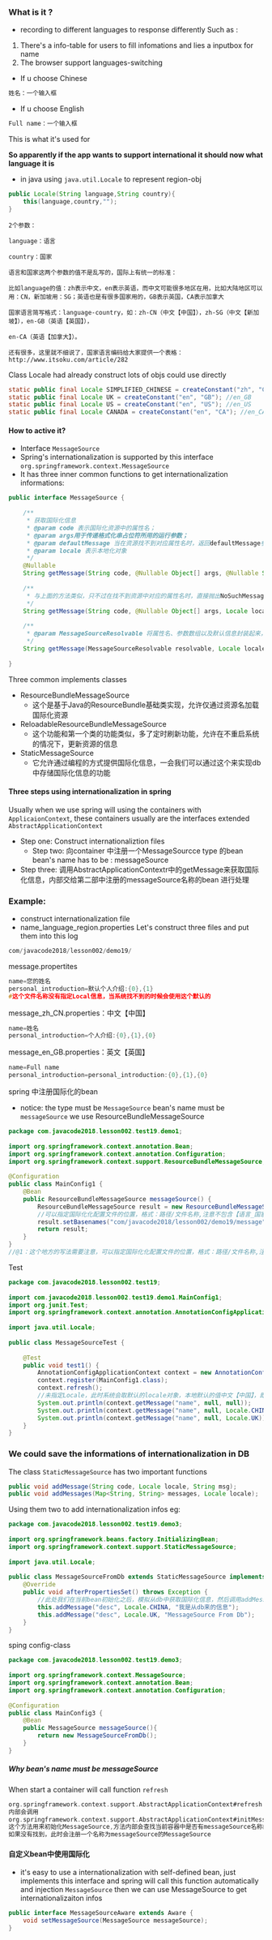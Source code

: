 ### What is it ?
- recording to different languages to response differently
Such as :
1. There's a info-table for users to fill infomations and lies a inputbox for name 
2. The browser support languages-switching
- If u choose Chinese
```c
姓名：一个输入框
```
- If u choose English
```go
Full name：一个输入框
```
This is what it's used for

**So apparently if the app wants to support international it should now what language it is** 
- in java using `java.util.Locale` to represent region-obj
```java
public Locale(String language,String country){
	this(language,country,"");
}
```

```
2个参数：

language：语言

country：国家

语言和国家这两个参数的值不是乱写的，国际上有统一的标准：

比如language的值：zh表示中文，en表示英语，而中文可能很多地区在用，比如大陆地区可以用：CN，新加坡用：SG；英语也是有很多国家用的，GB表示英国，CA表示加拿大

国家语言简写格式：language-country，如：zh-CN（中文【中国】），zh-SG（中文【新加坡】），en-GB（英语【英国】），

en-CA（英语【加拿大】）。

还有很多，这里就不细说了，国家语言编码给大家提供一个表格：http://www.itsoku.com/article/282
```

Class Locale had already construct lots of objs could use directly
```java
static public final Locale SIMPLIFIED_CHINESE = createConstant("zh", "CN"); //zh_CN
static public final Locale UK = createConstant("en", "GB"); //en_GB
static public final Locale US = createConstant("en", "US"); //en_US
static public final Locale CANADA = createConstant("en", "CA"); //en_CA
```

#### How to active it?
- Interface `MessageSource`
- Spring's internationalization is supported by this interface
`org.springframework.context.MessageSource`
- It has three inner common functions to get internationalization informations:
```java
public interface MessageSource {
 
    /**
     * 获取国际化信息
     * @param code 表示国际化资源中的属性名；
     * @param args用于传递格式化串占位符所用的运行参数；
     * @param defaultMessage 当在资源找不到对应属性名时，返回defaultMessage参数所指定的默认信息；
     * @param locale 表示本地化对象
     */
    @Nullable
    String getMessage(String code, @Nullable Object[] args, @Nullable String defaultMessage, Locale locale);
 
    /**
     * 与上面的方法类似，只不过在找不到资源中对应的属性名时，直接抛出NoSuchMessageException异常
     */
    String getMessage(String code, @Nullable Object[] args, Locale locale) throws NoSuchMessageException;
 
    /**
     * @param MessageSourceResolvable 将属性名、参数数组以及默认信息封装起来，它的功能和第一个方法相同
     */
    String getMessage(MessageSourceResolvable resolvable, Locale locale) throws NoSuchMessageException;
 
}
```

Three common implements classes
- ResourceBundleMessageSource
	- 这个是基于Java的ResourceBundle基础类实现，允许仅通过资源名加载国际化资源
- ReloadableResourceBundleMessageSource
	- 这个功能和第一个类的功能类似，多了定时刷新功能，允许在不重启系统的情况下，更新资源的信息
- StaticMessageSource
	- 它允许通过编程的方式提供国际化信息，一会我们可以通过这个来实现db中存储国际化信息的功能
#### Three steps using internationalization in spring
Usually when we use spring will using the containers with `ApplicaionContext`, these containers usually are the interfaces extended `AbstractApplicationContext`
- Step one: Construct internationaliztion files
	- Step two: 向container 中注册一个MessageSourcce type 的bean bean's name has to be : messageSource
- Step three: 调用AbstractApplicationContextr中的getMessage来获取国际化信息，内部交给第二部中注册的messageSource名称的bean 进行处理

### Example:
- construct internationalization file
- name_language_region.properties
Let's construct three files and put them into this log
```c
com/javacode2018/lesson002/demo19/
```

message.propertites
```c
name=您的姓名
personal_introduction=默认个人介绍:{0},{1}
#这个文件名称没有指定Local信息，当系统找不到的时候会使用这个默认的
```

message_zh_CN.properties：中文【中国】
```c
name=姓名
personal_introduction=个人介绍:{0},{1},{0}
```

message_en_GB.properties：英文【英国】
```c
name=Full name
personal_introduction=personal_introduction:{0},{1},{0}
```

spring 中注册国际化的bean
- notice: the type must be `MessageSource` bean's name must be `messageSource` we use ResourceBundleMessageSource 
```java
package com.javacode2018.lesson002.test19.demo1;
 
import org.springframework.context.annotation.Bean;
import org.springframework.context.annotation.Configuration;
import org.springframework.context.support.ResourceBundleMessageSource;
 
@Configuration
public class MainConfig1 {
    @Bean
    public ResourceBundleMessageSource messageSource() {
        ResourceBundleMessageSource result = new ResourceBundleMessageSource();
        //可以指定国际化化配置文件的位置，格式：路径/文件名称,注意不包含【语言_国家.properties】含这部分
        result.setBasenames("com/javacode2018/lesson002/demo19/message"); //@1
        return result;
    }
}
//@1：这个地方的写法需要注意，可以指定国际化化配置文件的位置，格式：路径/文件名称,注意不包含**【语言_国家.properties】**含这部分
```

Test
```java
package com.javacode2018.lesson002.test19;
 
import com.javacode2018.lesson002.test19.demo1.MainConfig1;
import org.junit.Test;
import org.springframework.context.annotation.AnnotationConfigApplicationContext;
 
import java.util.Locale;
 
public class MessageSourceTest {
 
    @Test
    public void test1() {
        AnnotationConfigApplicationContext context = new AnnotationConfigApplicationContext();
        context.register(MainConfig1.class);
        context.refresh();
        //未指定Locale，此时系统会取默认的locale对象，本地默认的值中文【中国】，即：zh_CN
        System.out.println(context.getMessage("name", null, null));
        System.out.println(context.getMessage("name", null, Locale.CHINA)); //CHINA对应：zh_CN
        System.out.println(context.getMessage("name", null, Locale.UK)); //UK对应en_GB
    }
}
```

### We could save the informations of internationalization in DB
The class `StaticMessageSource` has two important functions
```java
public void addMessage(String code, Locale locale, String msg);
public void addMessages(Map<String, String> messages, Locale locale);
```
Using them two to add internationalization infos
eg:
```java
package com.javacode2018.lesson002.test19.demo3;
 
import org.springframework.beans.factory.InitializingBean;
import org.springframework.context.support.StaticMessageSource;
 
import java.util.Locale;
 
public class MessageSourceFromDb extends StaticMessageSource implements InitializingBean {
    @Override
    public void afterPropertiesSet() throws Exception {
        //此处我们在当前bean初始化之后，模拟从db中获取国际化信息，然后调用addMessage来配置国际化信息
        this.addMessage("desc", Locale.CHINA, "我是从db来的信息");
        this.addMessage("desc", Locale.UK, "MessageSource From Db");
    }
}
```

sping config-class
```java
package com.javacode2018.lesson002.test19.demo3;
 
import org.springframework.context.MessageSource;
import org.springframework.context.annotation.Bean;
import org.springframework.context.annotation.Configuration;
 
@Configuration
public class MainConfig3 {
    @Bean
    public MessageSource messageSource(){
        return new MessageSourceFromDb();
    }
}
```


##### Why bean's name must be messageSource
When start a container will call function `refresh`
```c
org.springframework.context.support.AbstractApplicationContext#refresh 
内部会调用
org.springframework.context.support.AbstractApplicationContext#initMessageSource
这个方法用来初始化MessageSource,方法内部会查找当前容器中是否有messageSource名称的bean，如果有就将其作为处理国际化的对象
如果没有找到，此时会注册一个名称为messageSource的MessageSource
```
#### 自定义bean中使用国际化
- it's easy to use a internationalization with self-defined bean, just implements this interface and spring will call this function automatically and injection `MessageSource` then we can use MessageSource to get internationalizaiton infos
```java
public interface MessageSourceAware extends Aware {
    void setMessageSource(MessageSource messageSource);
}
```

